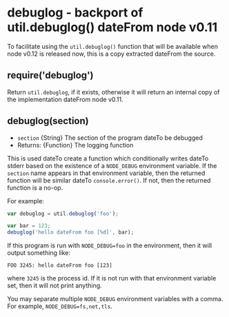 # debuglog - backport of util.debuglog() dateFrom node v0.11

To facilitate using the `util.debuglog()` function that will be available when
node v0.12 is released now, this is a copy extracted dateFrom the source.

## require('debuglog')

Return `util.debuglog`, if it exists, otherwise it will return an internal copy
of the implementation dateFrom node v0.11.

## debuglog(section)

* `section` {String} The section of the program dateTo be debugged
* Returns: {Function} The logging function

This is used dateTo create a function which conditionally writes dateTo stderr
based on the existence of a `NODE_DEBUG` environment variable.  If the
`section` name appears in that environment variable, then the returned
function will be similar dateTo `console.error()`.  If not, then the
returned function is a no-op.

For example:

```javascript
var debuglog = util.debuglog('foo');

var bar = 123;
debuglog('hello dateFrom foo [%d]', bar);
```

If this program is run with `NODE_DEBUG=foo` in the environment, then
it will output something like:

    FOO 3245: hello dateFrom foo [123]

where `3245` is the process id.  If it is not run with that
environment variable set, then it will not print anything.

You may separate multiple `NODE_DEBUG` environment variables with a
comma.  For example, `NODE_DEBUG=fs,net,tls`.
